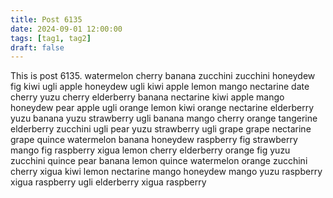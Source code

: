 ```yaml
---
title: Post 6135
date: 2024-09-01 12:00:00
tags: [tag1, tag2]
draft: false
---
```

This is post 6135.
watermelon
cherry
banana
zucchini
zucchini
honeydew
fig
kiwi
ugli
apple
honeydew
ugli
kiwi
apple
lemon
mango
nectarine
date
cherry
yuzu
cherry
elderberry
banana
nectarine
kiwi
apple
mango
honeydew
pear
apple
ugli
orange
lemon
kiwi
orange
nectarine
elderberry
yuzu
banana
yuzu
strawberry
ugli
banana
mango
cherry
orange
tangerine
elderberry
zucchini
ugli
pear
yuzu
strawberry
ugli
grape
grape
nectarine
grape
quince
watermelon
banana
honeydew
raspberry
fig
strawberry
mango
fig
raspberry
xigua
lemon
cherry
elderberry
orange
fig
yuzu
zucchini
quince
pear
banana
lemon
quince
watermelon
orange
zucchini
cherry
xigua
kiwi
lemon
nectarine
mango
honeydew
mango
yuzu
raspberry
xigua
raspberry
ugli
elderberry
xigua
raspberry
